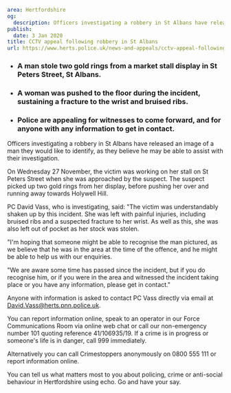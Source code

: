 ```yaml
area: Hertfordshire
og:
  description: Officers investigating a robbery in St Albans have released an image of a man they would like to identify, as they believe he may be able to assist with their investigation.
publish:
  date: 3 Jan 2020
title: CCTV appeal following robbery in St Albans
url: https://www.herts.police.uk/news-and-appeals/cctv-appeal-following-robbery-in-st-albans-1232
```

* ### A man stole two gold rings from a market stall display in St Peters Street, St Albans.

 * ### A woman was pushed to the floor during the incident, sustaining a fracture to the wrist and bruised ribs.

 * ### Police are appealing for witnesses to come forward, and for anyone with any information to get in contact.

Officers investigating a robbery in St Albans have released an image of a man they would like to identify, as they believe he may be able to assist with their investigation.

On Wednesday 27 November, the victim was working on her stall on St Peters Street when she was approached by the suspect. The suspect picked up two gold rings from her display, before pushing her over and running away towards Holywell Hill.

PC David Vass, who is investigating, said: "The victim was understandably shaken up by this incident. She was left with painful injuries, including bruised ribs and a suspected fracture to her wrist. As well as this, she was also left out of pocket as her stock was stolen.

"I'm hoping that someone might be able to recognise the man pictured, as we believe that he was in the area at the time of the offence, and he might be able to help us with our enquiries.

"We are aware some time has passed since the incident, but if you do recognise him, or if you were in the area and witnessed the incident taking place or you have any information, please get in contact."

Anyone with information is asked to contact PC Vass directly via email at David.Vass@herts.pnn.police.uk.

You can report information online, speak to an operator in our Force Communications Room via online web chat or call our non-emergency number 101 quoting reference 41/106935/19. If a crime is in progress or someone's life is in danger, call 999 immediately.

Alternatively you can call Crimestoppers anonymously on 0800 555 111 or report information online.

You can tell us what matters most to you about policing, crime or anti-social behaviour in Hertfordshire using echo. Go and have your say.
